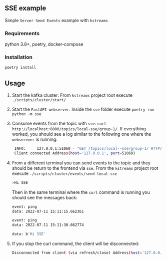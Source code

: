 ## SSE example

Simple `Server Send Events` example with `kstreams`

### Requirements

python 3.8+, poetry, docker-compose

### Installation

```bash
poetry install
```

## Usage

1. Start the kafka cluster: From `kstreams` project root execute `./scripts/cluster/start/`
2. Start the `FastAPI webserver`. Inside the `sse` folder execute `poetry run python -m sse`
3. Consume events from the topic with `sse`: `curl http://localhost:8000/topics/local-sse/group-1/`. If everything worked, you should see a log similar to the following one where the `webserever` is running:
   ```bash
    INFO:     127.0.0.1:51060 - "GET /topics/local--sse/group-1/ HTTP/1.1" 200 OK
    Client connected Address(host='127.0.0.1', port=51060)
   ```
4. From a different terminal you can send events to the topic and they should be return to the frontend via `sse`. From the `kstreams` project root  execute `./scripts/cluster/events/send local-sse`
   ```bash
   >Hi SSE
   ```

    Then in the same terminal where the `curl` command is running you should see the messages back:
    ```bash
    event: ping
    data: 2022-07-11 15:11:15.662361

    event: ping
    data: 2022-07-11 15:11:30.662774

    data: b'Hi SSE'
    ```
5. If you stop the curl command, the client will be disconnected:
   ```bash
   Disconnected from client (via refresh/close) Address(host='127.0.0.1', port=51580)
   ```
